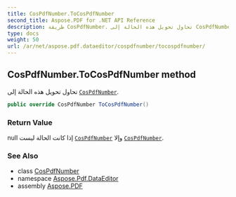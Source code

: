 ```yaml
---
title: CosPdfNumber.ToCosPdfNumber
second_title: Aspose.PDF for .NET API Reference
description: طريقة CosPdfNumber. تحاول تحويل هذه الحالة إلى CosPdfNumber
type: docs
weight: 50
url: /ar/net/aspose.pdf.dataeditor/cospdfnumber/tocospdfnumber/
---
```

## CosPdfNumber.ToCosPdfNumber method

تحاول تحويل هذه الحالة إلى [`CosPdfNumber`](../).

```csharp
public override CosPdfNumber ToCosPdfNumber()
```

### Return Value

null إذا كانت الحالة ليست [`CosPdfNumber`](../) وإلا [`CosPdfNumber`](../).

### See Also

* class [CosPdfNumber](../)
* namespace [Aspose.Pdf.DataEditor](../../../aspose.pdf.dataeditor/)
* assembly [Aspose.PDF](../../../)